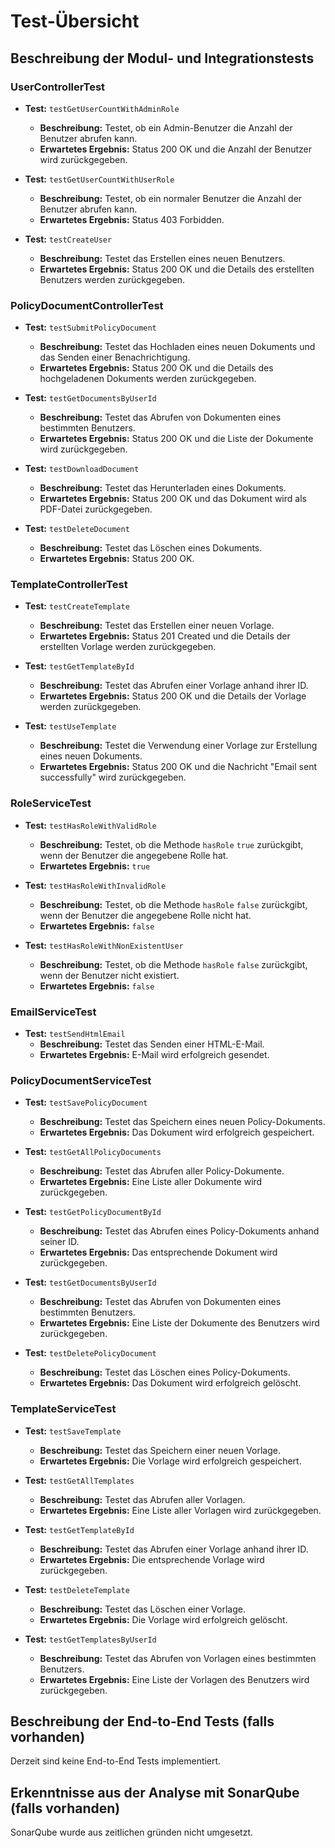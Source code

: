 # Test-Übersicht

## Beschreibung der Modul- und Integrationstests

### UserControllerTest

- **Test:** `testGetUserCountWithAdminRole`
  - **Beschreibung:** Testet, ob ein Admin-Benutzer die Anzahl der Benutzer abrufen kann.
  - **Erwartetes Ergebnis:** Status 200 OK und die Anzahl der Benutzer wird zurückgegeben.

- **Test:** `testGetUserCountWithUserRole`
  - **Beschreibung:** Testet, ob ein normaler Benutzer die Anzahl der Benutzer abrufen kann.
  - **Erwartetes Ergebnis:** Status 403 Forbidden.

- **Test:** `testCreateUser`
  - **Beschreibung:** Testet das Erstellen eines neuen Benutzers.
  - **Erwartetes Ergebnis:** Status 200 OK und die Details des erstellten Benutzers werden zurückgegeben.

### PolicyDocumentControllerTest

- **Test:** `testSubmitPolicyDocument`
  - **Beschreibung:** Testet das Hochladen eines neuen Dokuments und das Senden einer Benachrichtigung.
  - **Erwartetes Ergebnis:** Status 200 OK und die Details des hochgeladenen Dokuments werden zurückgegeben.

- **Test:** `testGetDocumentsByUserId`
  - **Beschreibung:** Testet das Abrufen von Dokumenten eines bestimmten Benutzers.
  - **Erwartetes Ergebnis:** Status 200 OK und die Liste der Dokumente wird zurückgegeben.

- **Test:** `testDownloadDocument`
  - **Beschreibung:** Testet das Herunterladen eines Dokuments.
  - **Erwartetes Ergebnis:** Status 200 OK und das Dokument wird als PDF-Datei zurückgegeben.

- **Test:** `testDeleteDocument`
  - **Beschreibung:** Testet das Löschen eines Dokuments.
  - **Erwartetes Ergebnis:** Status 200 OK.

### TemplateControllerTest

- **Test:** `testCreateTemplate`
  - **Beschreibung:** Testet das Erstellen einer neuen Vorlage.
  - **Erwartetes Ergebnis:** Status 201 Created und die Details der erstellten Vorlage werden zurückgegeben.

- **Test:** `testGetTemplateById`
  - **Beschreibung:** Testet das Abrufen einer Vorlage anhand ihrer ID.
  - **Erwartetes Ergebnis:** Status 200 OK und die Details der Vorlage werden zurückgegeben.

- **Test:** `testUseTemplate`
  - **Beschreibung:** Testet die Verwendung einer Vorlage zur Erstellung eines neuen Dokuments.
  - **Erwartetes Ergebnis:** Status 200 OK und die Nachricht "Email sent successfully" wird zurückgegeben.

### RoleServiceTest

- **Test:** `testHasRoleWithValidRole`
  - **Beschreibung:** Testet, ob die Methode `hasRole` `true` zurückgibt, wenn der Benutzer die angegebene Rolle hat.
  - **Erwartetes Ergebnis:** `true`

- **Test:** `testHasRoleWithInvalidRole`
  - **Beschreibung:** Testet, ob die Methode `hasRole` `false` zurückgibt, wenn der Benutzer die angegebene Rolle nicht hat.
  - **Erwartetes Ergebnis:** `false`

- **Test:** `testHasRoleWithNonExistentUser`
  - **Beschreibung:** Testet, ob die Methode `hasRole` `false` zurückgibt, wenn der Benutzer nicht existiert.
  - **Erwartetes Ergebnis:** `false`

### EmailServiceTest

- **Test:** `testSendHtmlEmail`
  - **Beschreibung:** Testet das Senden einer HTML-E-Mail.
  - **Erwartetes Ergebnis:** E-Mail wird erfolgreich gesendet.

### PolicyDocumentServiceTest

- **Test:** `testSavePolicyDocument`
  - **Beschreibung:** Testet das Speichern eines neuen Policy-Dokuments.
  - **Erwartetes Ergebnis:** Das Dokument wird erfolgreich gespeichert.

- **Test:** `testGetAllPolicyDocuments`
  - **Beschreibung:** Testet das Abrufen aller Policy-Dokumente.
  - **Erwartetes Ergebnis:** Eine Liste aller Dokumente wird zurückgegeben.

- **Test:** `testGetPolicyDocumentById`
  - **Beschreibung:** Testet das Abrufen eines Policy-Dokuments anhand seiner ID.
  - **Erwartetes Ergebnis:** Das entsprechende Dokument wird zurückgegeben.

- **Test:** `testGetDocumentsByUserId`
  - **Beschreibung:** Testet das Abrufen von Dokumenten eines bestimmten Benutzers.
  - **Erwartetes Ergebnis:** Eine Liste der Dokumente des Benutzers wird zurückgegeben.

- **Test:** `testDeletePolicyDocument`
  - **Beschreibung:** Testet das Löschen eines Policy-Dokuments.
  - **Erwartetes Ergebnis:** Das Dokument wird erfolgreich gelöscht.

### TemplateServiceTest

- **Test:** `testSaveTemplate`
  - **Beschreibung:** Testet das Speichern einer neuen Vorlage.
  - **Erwartetes Ergebnis:** Die Vorlage wird erfolgreich gespeichert.

- **Test:** `testGetAllTemplates`
  - **Beschreibung:** Testet das Abrufen aller Vorlagen.
  - **Erwartetes Ergebnis:** Eine Liste aller Vorlagen wird zurückgegeben.

- **Test:** `testGetTemplateById`
  - **Beschreibung:** Testet das Abrufen einer Vorlage anhand ihrer ID.
  - **Erwartetes Ergebnis:** Die entsprechende Vorlage wird zurückgegeben.

- **Test:** `testDeleteTemplate`
  - **Beschreibung:** Testet das Löschen einer Vorlage.
  - **Erwartetes Ergebnis:** Die Vorlage wird erfolgreich gelöscht.

- **Test:** `testGetTemplatesByUserId`
  - **Beschreibung:** Testet das Abrufen von Vorlagen eines bestimmten Benutzers.
  - **Erwartetes Ergebnis:** Eine Liste der Vorlagen des Benutzers wird zurückgegeben.

## Beschreibung der End-to-End Tests (falls vorhanden)

Derzeit sind keine End-to-End Tests implementiert.

## Erkenntnisse aus der Analyse mit SonarQube (falls vorhanden)

SonarQube wurde aus zeitlichen gründen nicht umgesetzt.
